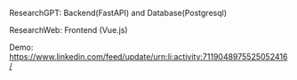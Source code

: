 ResearchGPT: Backend(FastAPI) and Database(Postgresql)

ResearchWeb: Frontend (Vue.js)

Demo: https://www.linkedin.com/feed/update/urn:li:activity:7119048975525052416/
